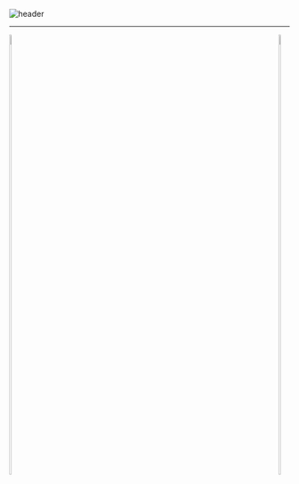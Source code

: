 ![header](https://capsule-render.vercel.app/api?type=venom&height=300&color=gradient&text=I'm%20just...%20just%20a%20developer.&fontSize=35&fontColor=f08080)

---

<div>
  <span style="float: left;">
    <img src="https://github-readme-stats.vercel.app/api?username=Doneformee" width="45%">
  </span>
  <span style="float: right">
    <img src="https://github-readme-stats.vercel.app/api/top-langs/?username=Doneformee&layout=compact" width="45%">
  </span>
</div>

